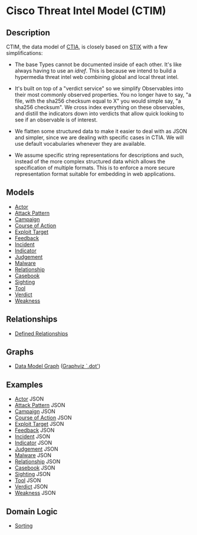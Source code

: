 # Cisco Threat Intel Model (CTIM)

## Description

CTIM, the data model of [CTIA](https://github.com/threatgrid/ctia), is
closely based on [STIX](http://stixproject.github.io/data-model/) with
a few simplifications:

  * The base Types cannot be documented inside of each other.  It's
  like always having to use an _idref_.  This is because we intend to
  build a hypermedia threat intel web combining global and local
  threat intel.

  * It's built on top of a "verdict service" so we simplify
  Observables into their most commonly observed properties.  You no
  longer have to say, "a file, with the sha256 checksum equal to X"
  you would simple say, "a sha256 checksum".  We cross index
  everything on these observables, and distill the indicators down
  into verdicts that allow quick looking to see if an observable is
  of interest.

  * We flatten some structured data to make it easier to deal with as
  JSON and simpler, since we are dealing with specific cases in CTIA.
  We will use default vocabularies whenever they are available.

  * We assume specific string representations for descriptions and
  such, instead of the more complex structured data which allows the
  specification of multiple formats.  This is to enforce a more secure
  representation format suitable for embedding in web applications.

## Models

- [Actor](structures/actor.md)
- [Attack Pattern](structures/attack_pattern.md)
- [Campaign](structures/campaign.md)
- [Course of Action](structures/coa.md)
- [Exploit Target](structures/exploit_target.md)
- [Feedback](structures/feedback.md)
- [Incident](structures/incident.md)
- [Indicator](structures/indicator.md)
- [Judgement](structures/judgement.md)
- [Malware](structures/malware.md)
- [Relationship](structures/relationship.md)
- [Casebook](structures/casebook.md)
- [Sighting](structures/sighting.md)
- [Tool](structures/tool.md)
- [Verdict](structures/verdict.md)
- [Weakness](structures/weakness.md)

## Relationships

- [Defined Relationships](defined_relationships.md)

## Graphs

- [Data Model Graph](img/model.png) ([Graphviz `.dot'](graph/model.dot))

## Examples

- [Actor](json/actor.json) JSON
- [Attack Pattern](json/attack_pattern.json) JSON
- [Campaign](json/campaign.json) JSON
- [Course of Action](json/coa.json) JSON
- [Exploit Target](json/exploit_target.json) JSON
- [Feedback](json/feedback.json) JSON
- [Incident](json/incident.json) JSON
- [Indicator](json/indicator.json) JSON
- [Judgement](json/judgement.json) JSON
- [Malware](json/malware.json) JSON
- [Relationship](json/relationship.json) JSON
- [Casebook](json/casebook.json) JSON
- [Sighting](json/sighting.json) JSON
- [Tool](json/tool.json) JSON
- [Verdict](json/verdict.json) JSON
- [Weakness](json/weakness.json) JSON

## Domain Logic

- [Sorting](domain/sorting.md)
